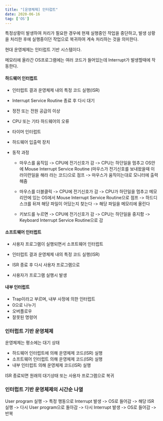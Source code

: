 ```yaml
---
title: "[운영체제] 인터럽트"
date: 2020-06-16
tag: ['OS']
---
```


특정상황이 발생하여 처리가 필요한 경우에 현재 실행중인 작업을 중단하고, 발생 상황을 처리한 후에 실행중이던 작업으로 복귀하여 계속 처리하는 것을 의미한다.

현대 운영체제는 인터럽트 기반 시스템이다.

메모리에 올라간 OS프로그램에는 여러 코드가 들어있는데 Interrupt가 발생할때에 작동한다.

#### 하드웨어 인터럽트

- 인터럽트 결과 운영체제 내의 특정 코드 실행(ISR)

- Interrupt Service Routine 종료 후 다시 대기

- 정전 또는 전원 공급의 이상

- CPU 또는 기타 하드웨어의 오류

- 타이머 인터럽트

- 하드웨어 입출력 장치

- 동작 과정

  - 마우스를 움직임 -> CPU에 전기신호가 감 -> CPU는 하던일을 멈추고 OS안에 Mouse Interrupt Service Routine (마우스가 전기신호를 보내왔을때 이러이런일을 해라 라는 코드)으로 점프 -> 마우스가 움직이는대로 모니터에 출력해줌

  - 마우스를 더블클릭 -> CPU에 전기신호가 감 -> CPU가 하던일을 멈추고 메모리안에 있는 OS에서 Mouse Interrupt Service Routine으로 점프 -> 하드디스크를 뒤져 해당 파일이 어딨는지 찾는다 -> 해당 파일을 메모리에 올린다

  - 키보드를 누르면 -> CPU에 전기신호가 감 -> CPU는 하던일을 중지함 -> Keyboard Interrupt Service Routine으로 감
  
#### 소프트웨어 인터럽트

- 사용자 프로그램이 실행되면서 소프트웨어 인터럽트

- 인터럽트 결과 운영체제 내의 특정 코드 실행(ISR)

- ISR 종료 후 다시 사용자 프로그램으로

- 사용자가 프로그램 실행시 발생

#### 내부 인터럽트

- Trap이라고 부르며, 내부 사정에 의한 인터럽트
- 0으로 나누기
- 오버플로우
- 잘못된 명령어

### 인터럽트 기반 운영체제

운영체제는 평소에는 대기 상태

- 하드웨어 인터럽트에 의해 운영체제 코드(ISR) 실행
- 소프트웨어 인터럽트 의해 운영체제 코드(ISR) 실행
- 내부 인터럽트 의해 운영체제 코드(ISR) 실행

ISR 종료되면 원래의 대기상태 또는 사용자 프로그램으로 복귀

### 인터럽트 기반 운영체제의 시간순 나열

User program 실행 -> 특정 행동으로 Interrupt 발생 -> OS로 들어감 -> 해당 ISR 실행 -> 다시 User program으로 돌아감 -> 다시 Interrupt 발생 -> OS로 들어감 -> 반복
